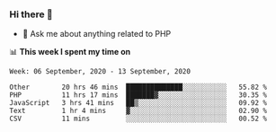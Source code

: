 ### Hi there 👋

<!--
**mustafaculban/mustafaculban** is a ✨ _special_ ✨ repository because its `README.md` (this file) appears on your GitHub profile.

Here are some ideas to get you started:

- 🌱 I’m currently learning ...
- 👯 I’m looking to collaborate on ...
- 🤔 I’m looking for help with ...
- 📫 How to reach me: ...
- 😄 Pronouns: ...
- ⚡ Fun fact: ...

-->
- 💬 Ask me about anything related to PHP


📊 **This week I spent my time on**
<!--START_SECTION:waka-->
```text
Week: 06 September, 2020 - 13 September, 2020

Other        20 hrs 46 mins  ██████████████░░░░░░░░░░░   55.82 % 
PHP          11 hrs 17 mins  ███████▓░░░░░░░░░░░░░░░░░   30.35 % 
JavaScript   3 hrs 41 mins   ██▒░░░░░░░░░░░░░░░░░░░░░░   09.92 % 
Text         1 hr 4 mins     ▓░░░░░░░░░░░░░░░░░░░░░░░░   02.90 % 
CSV          11 mins         ░░░░░░░░░░░░░░░░░░░░░░░░░   00.52 % 
```
<!--END_SECTION:waka-->
